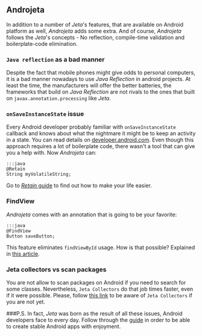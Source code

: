 <div class="page-header">
    <h2>Androjeta</h2>
</div>

In addition to a number of *Jeta*'s features, that are available on Android platform as well, *Androjeta* adds some extra. And of course, *Androjeta* follows the *Jeta*'s concepts - No reflection, compile-time validation and boilerplate-code elimination.

### `Java reflection` as a bad manner

Despite the fact that mobile phones might give odds to personal computers, it is a bad manner nowadays to use *Java Reflection* in android projects. At least the time, the manufacturers will offer the better batteries, the frameworks that build on *Java Reflection* are not rivals to the ones that built on `javax.annotation.processing` like *Jeta*.


### `onSaveInstanceState` issue

Every Android developer probably familiar with `onSaveInstanceState` callback and knows about what the nightmare it might be to keep an activity in a state. You can read details on [developer.android.com](http://developer.android.com/training/basics/activity-lifecycle/recreating.html). Even though this approach requires a lot of boilerplate code, there wasn't a tool that can give you a help with. Now *Androjeta* can:

    :::java
    @Retain
    String myVolatileString;

Go to [*Retain* guide](/androjeta/retain) to find out how to make your life easier.

### FindView

*Androjeta* comes with an annotation that is going to be your favorite:

    :::java
    @FindView
    Button saveButton;

This feature eliminates `findViewById` usage. How is that possible? Explained in [this article](/guide/findviews).


### Jeta collectors vs scan packages

You are not allow to scan packages on Android if you need to search for some classes. Nevertheless, `Jeta Collectors` do that job times faster, even if it were possible. Please, follow [this link](/guide/collector) to be aware of `Jeta Collectors` if you are not yet.


###P.S.
In fact, *Jeta* was born as the result of all these issues, Android developers face to every day. Follow  through the [guide](/guide) in order to be able to create stable Android apps with enjoyment.
